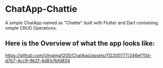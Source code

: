 # ChatApp-Chattie

A simple ChatApp named as "Chattie" built with Flutter and Dart containing simple CRUD Operations.

## Here is the Overview of what the app looks like:





https://github.com/Umaima1205/ChatApp/assets/112200777/246ef70d-d7b7-4cc9-9b2f-4d81cfbfd834

